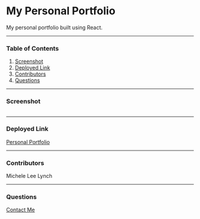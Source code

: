 # My Personal Portfolio
My personal portfolio built using React.   

***
### Table of Contents  
1. [Screenshot]()
2. [Deployed Link]()
3. [Contributors](https://github.com/MLLynch2K/personal-react-portfolio#contributors)
4. [Questions](https://github.com/MLLynch2K/personal-react-portfolio#questions)   

***   
### Screenshot   
![]()    

***
### Deployed Link     
[Personal Portfolio]()   

***
### Contributors  
Michele Lee Lynch

***
### Questions  
[Contact Me](https://github.com/MLLynch2K)   
